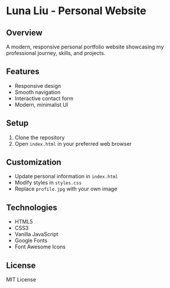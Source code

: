 # Luna Liu - Personal Website

## Overview
A modern, responsive personal portfolio website showcasing my professional journey, skills, and projects.

## Features
- Responsive design
- Smooth navigation
- Interactive contact form
- Modern, minimalist UI

## Setup
1. Clone the repository
2. Open `index.html` in your preferred web browser

## Customization
- Update personal information in `index.html`
- Modify styles in `styles.css`
- Replace `profile.jpg` with your own image

## Technologies
- HTML5
- CSS3
- Vanilla JavaScript
- Google Fonts
- Font Awesome Icons

## License
MIT License
